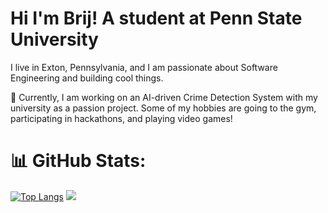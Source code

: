 <h1>Hi I'm Brij! A student at Penn State University</h1>

I live in Exton, Pennsylvania, and I am passionate about Software Engineering and building cool things.

🔭 Currently, I am working on an AI-driven Crime Detection System with my university as a passion project.
Some of my hobbies are going to the gym, participating in hackathons, and playing video games!

# 📊 GitHub Stats:
[![Top Langs](https://github-readme-stats.vercel.app/api/top-langs/?username=rkalaa&theme=dark)](https://github.com/anuraghazra/github-readme-stats)
![](https://github-readme-streak-stats.herokuapp.com/?user=rkalaa&theme=dark&hide_border=false)

